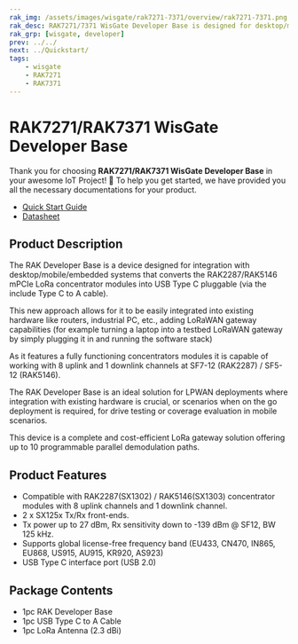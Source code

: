 ```yaml
---
rak_img: /assets/images/wisgate/rak7271-7371/overview/rak7271-7371.png
rak_desc: RAK7271/7371 WisGate Developer Base is designed for desktop/mobile or embedded systems that converts mPCIe LoRa Concentrator modules to Plug & Play LoRa Concentrators, making for a quick to deploy LPWAN Gateway.
rak_grp: [wisgate, developer]
prev: ../../
next: ../Quickstart/
tags:
    - wisgate
    - RAK7271
    - RAK7371
---
```


# RAK7271/RAK7371 WisGate Developer Base

Thank you for choosing **RAK7271/RAK7371 WisGate Developer Base** in your awesome IoT Project! 🎉 To help you get started, we have provided you all the necessary documentations for your product.

* [Quick Start Guide](../Quickstart/)
* [Datasheet](../Datasheet/)

## Product Description

The RAK Developer Base is a device designed for integration with desktop/mobile/embedded systems that converts the RAK2287/RAK5146 mPCIe LoRa concentrator modules into USB Type C pluggable (via the include Type C to A cable). 

This new approach allows for it to be easily integrated into existing hardware like routers, industrial PC, etc., adding LoRaWAN gateway capabilities (for example turning a laptop into a testbed LoRaWAN gateway by simply plugging it in and running the software stack)

As it features a fully functioning concentrators modules it is capable of working with 8 uplink and 1 downlink channels at SF7-12 (RAK2287) / SF5-12 (RAK5146). 

The RAK Developer Base is an ideal solution for LPWAN deployments where integration with existing hardware is crucial, or scenarios when on the go deployment is required, for drive testing or coverage evaluation in mobile scenarios.

This device is a complete and cost-efficient LoRa gateway solution offering up to 10 programmable parallel demodulation paths. 

## Product Features

- Compatible with RAK2287(SX1302) / RAK5146(SX1303) concentrator modules with 8 uplink channels and 1 downlink channel.
- 2 x SX125x Tx/Rx front-ends.
- Tx power up to 27 dBm, Rx sensitivity down to -139 dBm @ SF12, BW 125 kHz.
- Supports global license-free frequency band (EU433, CN470, IN865, EU868, US915, AU915, KR920, AS923)
- USB Type C interface port (USB 2.0)

## Package Contents

- 1pc RAK Developer Base
- 1pc USB Type C to A Cable
- 1pc LoRa Antenna (2.3 dBi)